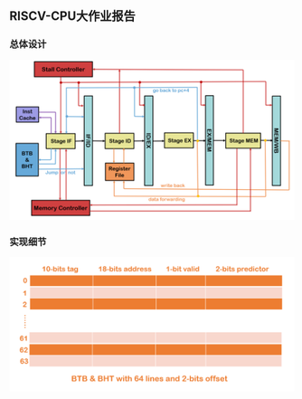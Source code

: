 ## RISCV-CPU大作业报告
### 总体设计

<div align=center><img src="tmp\1.png"/></div>

### 实现细节
<div align=center><img src="tmp\2.png"/></div>
